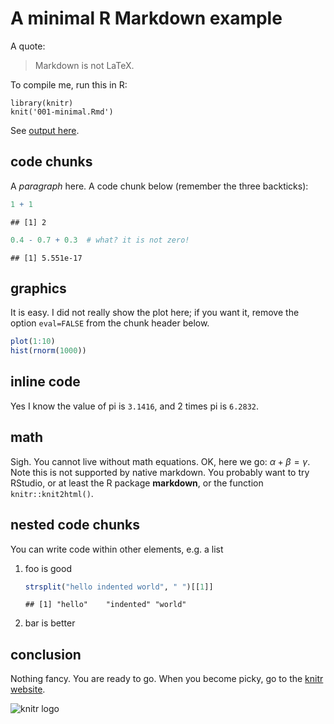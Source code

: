 # A minimal R Markdown example

A quote:

> Markdown is not LaTeX.

To compile me, run this in R:

    library(knitr)
    knit('001-minimal.Rmd')

See [output here](https://github.com/yihui/knitr-examples/blob/master/001-minimal.md).

## code chunks

A _paragraph_ here. A code chunk below (remember the three backticks):


```r
1 + 1
```

```
## [1] 2
```

```r
0.4 - 0.7 + 0.3  # what? it is not zero!
```

```
## [1] 5.551e-17
```


## graphics

It is easy. I did not really show the plot here; if you want it, remove the option `eval=FALSE` from the chunk header below.


```r
plot(1:10)
hist(rnorm(1000))
```


## inline code

Yes I know the value of pi is `3.1416`, and 2 times pi is `6.2832`.

## math

Sigh. You cannot live without math equations. OK, here we go: $\alpha+\beta=\gamma$. Note this is not supported by native markdown. You probably want to try RStudio, or at least the R package **markdown**, or the function `knitr::knit2html()`.

## nested code chunks

You can write code within other elements, e.g. a list

1. foo is good
    
    ```r
    strsplit("hello indented world", " ")[[1]]
    ```
    
    ```
    ## [1] "hello"    "indented" "world"
    ```


2. bar is better

## conclusion

Nothing fancy. You are ready to go. When you become picky, go to the [knitr website](http://yihui.name/knitr/).

![knitr logo](http://yihui.name/knitr/images/knit-logo.png)
